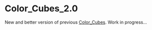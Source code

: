 # Color_Cubes_2.0
New and better version of previous [Color_Cubes](https://github.com/TedRomato/Color_Cubes). Work in progress...
